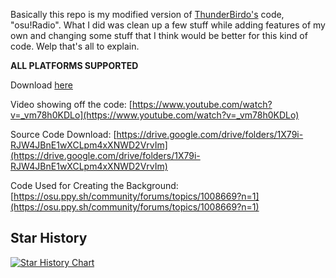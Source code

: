 Basically this repo is my modified version of [ThunderBirdo's](https://www.youtube.com/@ThunderBirdOsu) code, "osu!Radio". What I did was clean up a few stuff while adding features of my own and changing some stuff that I think would be better for this kind of code. Welp that's all to explain.

**ALL PLATFORMS SUPPORTED**

Download [here](https://github.com/ParaliyzedEvo/osu-Radio/releases/latest)

Video showing off the code: [https://www.youtube.com/watch?v=_vm78h0KDLo](https://www.youtube.com/watch?v=_vm78h0KDLo)

Source Code Download: [https://drive.google.com/drive/folders/1X79i-RJW4JBnE1wXCLpm4xXNWD2VrvIm](https://drive.google.com/drive/folders/1X79i-RJW4JBnE1wXCLpm4xXNWD2VrvIm)

Code Used for Creating the Background: [https://osu.ppy.sh/community/forums/topics/1008669?n=1](https://osu.ppy.sh/community/forums/topics/1008669?n=1)

## Star History

<a href="https://www.star-history.com/#ParaliyzedEvo/osu-Radio&Date">
 <picture>
   <source media="(prefers-color-scheme: dark)" srcset="https://api.star-history.com/svg?repos=ParaliyzedEvo/osu-Radio&type=Date&theme=dark" />
   <source media="(prefers-color-scheme: light)" srcset="https://api.star-history.com/svg?repos=ParaliyzedEvo/osu-Radio&type=Date" />
   <img alt="Star History Chart" src="https://api.star-history.com/svg?repos=ParaliyzedEvo/osu-Radio&type=Date" />
 </picture>
</a>
